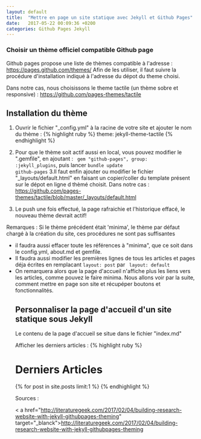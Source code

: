 ```yaml
---
layout: default
title:  "Mettre en page un site statique avec Jekyll et Github Pages"
date:   2017-05-22 00:09:36 +0200
categories: Github Pages Jekyll
---
```


<h3>Choisir un thème officiel compatible Github page</h3>

Github pages propose une liste de thèmes compatible à l'adresse : <a href="https://pages.github.com/themes/" target="_blanck">https://pages.github.com/themes/</code>
Afin de les utiliser, il faut suivre la procédure d'installation indiqué à l'adresse du dépot du theme choisi.

Dans notre cas, nous choisissons le theme tactile (un thème sobre et responsive) : <a href="https://github.com/pages-themes/tactile" target="_blanck"> https://github.com/pages-themes/tactile </a>

<h2>Installation du thème</h2>


1. Ouvrir le fichier "_config.yml" à la racine de votre site et ajouter le nom du thème :
{% highlight ruby %}
theme: jekyll-theme-tactile
{% endhighlight %}
2. Pour que le thème soit actif aussi en local, vous pouvez modifier le ".gemfile", en ajoutant : <code> gem "github-pages", group: :jekyll_plugins</code>, puis lancer <code>bundle update github-pages</code>
3.Il faut enfin ajouter ou modifier le fichier "_layouts/default.html" en faisant un copier/coller du template présent sur le dépot en ligne d thèmé choisit. 
Dans notre cas : <a href="https://github.com/pages-themes/tactile/blob/master/_layouts/default.html" target="_blanck">https://github.com/pages-themes/tactile/blob/master/_layouts/default.html</a> 

4. Le push une fois effectué, la page rafraichie et l'historique effacé, le nouveau thème devrait actif!

<stong>Remarques :</strong> Si le thème précédent était 'minima', le thème par défaut chargé à la création du site, ces procédures ne sont pas suffisantes 
<ul>
<li>
il faudra aussi effacer toute les références à "minima", que ce soit dans le config.yml, about.md et gemfile. 
</li>
<li>
Il faudra aussi modifier les premières lignes de tous les articles et pages déja écrites en remplacant <code>layout: post</code> par <code> layout: default</code>
</li>
<li>
On remarquera alors que la page d'accueil n'affiche plus les liens vers les articles, comme pouvez le faire minima. Nous allons voir par la suite, comment mettre en page son site et récupéper boutons et fonctionnalités.
</li>

<h2>Personnaliser la page d'accueil d'un site statique sous Jekyll</h2>

Le contenu de la page d'accueil se situe dans le fichier "index.md"


Afficher les derniers articles :
{% highlight ruby %}
<h1>Derniers Articles</h1>
{% for post in site.posts limit:1 %}
{% endhighlight %}

Sources : 

< a href="http://literaturegeek.com/2017/02/04/building-research-website-with-jekyll-githubpages-theming" target="_blanck">http://literaturegeek.com/2017/02/04/building-research-website-with-jekyll-githubpages-theming</a>